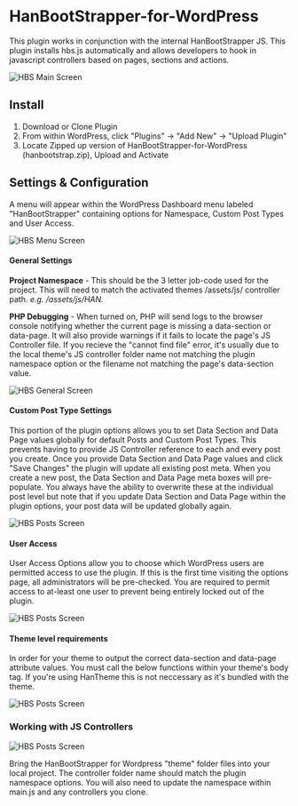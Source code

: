 # HanBootStrapper-for-WordPress
This plugin works in conjunction with the internal HanBootStrapper JS. This plugin installs hbs.js automatically and allows developers to hook in javascript controllers based on pages, sections and actions.

![HBS Main Screen](https://github.com/hansoninc/HanBootStrapper-for-WordPress/blob/master/images/screens/hbs-screen.png)

## Install

1. Download or Clone Plugin
2. From within WordPress, click "Plugins" -> "Add New" -> "Upload Plugin"
3. Locate Zipped up version of HanBootStrapper-for-WordPress (hanbootstrap.zip), Upload and Activate

## Settings & Configuration
A menu will appear within the WordPress Dashboard menu labeled "HanBootStrapper" containing options for Namespace, Custom Post Types and User Access.

![HBS Menu Screen](https://github.com/hansoninc/HanBootStrapper-for-WordPress/blob/master/images/screens/hbs-screen-menu.png)

#### General Settings
**Project Namespace** - This should be the 3 letter job-code used for the project. This will need to match the activated themes /assets/js/ controller path. *e.g. /assets/js/HAN.*

**PHP Debugging** - When turned on, PHP will send logs to the browser console notifying whether the current page is missing a data-section or data-page. It will also provide warnings if it fails to locate the page's JS Controller file. If you recieve the "cannot find file" error, it's usually due to the local theme's JS controller folder name not matching the plugin namespace option or the filename not matching the page's data-section value.

![HBS General Screen](https://github.com/hansoninc/HanBootStrapper-for-WordPress/blob/master/images/screens/hbs-screen-general.png)

#### Custom Post Type Settings

This portion of the plugin options allows you to set Data Section and Data Page values globally for default Posts and Custom Post Types. This prevents having to provide JS Controller reference to each and every post you create. Once you provide Data Section and Data Page values and click "Save Changes" the plugin will update all existing post meta. When you create a new post, the Data Section and Data Page meta boxes will pre-populate. You always have the ability to overwrite these at the individual post level but note that if you update Data Section and Data Page within the plugin options, your post data will be updated globally again.

![HBS Posts Screen](https://github.com/hansoninc/HanBootStrapper-for-WordPress/blob/master/images/screens/hbs-screen-cpts.png)

#### User Access

User Access Options allow you to choose which WordPress users are permitted access to use the plugin. If this is the first time visiting the options page, all administrators will be pre-checked. You are required to permit access to at-least one user to prevent being entirely locked out of the plugin.

![HBS Posts Screen](https://github.com/hansoninc/HanBootStrapper-for-WordPress/blob/master/images/screens/hbs-screen-users.png)

#### Theme level requirements

In order for your theme to output the correct data-section and data-page attribute values. You must call the below functions within your theme's body tag. If you're using HanTheme this is not neccessary as it's bundled with the theme.

![HBS Posts Screen](https://github.com/hansoninc/HanBootStrapper-for-WordPress/blob/master/images/screens/hbs-screen-dsdp.png)

### Working with JS Controllers

![HBS Posts Screen](https://github.com/hansoninc/HanBootStrapper-for-WordPress/blob/master/images/screens/hbs-project-screen.png)

Bring the HanBootStrapper for Wordpress "theme" folder files into your local project. The controller folder name should match the plugin namespace options. You will also need to update the namespace within main.js and any controllers you clone.